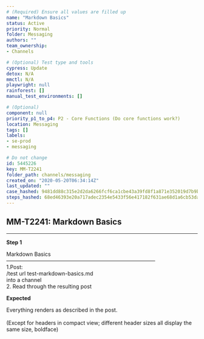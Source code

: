 ```yaml
---
# (Required) Ensure all values are filled up
name: "Markdown Basics"
status: Active
priority: Normal
folder: Messaging
authors: ""
team_ownership: 
- Channels

# (Optional) Test type and tools
cypress: Update
detox: N/A
mmctl: N/A
playwright: null
rainforest: []
manual_test_environments: []

# (Optional)
component: null
priority_p1_to_p4: P2 - Core Functions (Do core functions work?)
location: Messaging
tags: []
labels: 
- se-prod
- messaging

# Do not change
id: 5445226
key: MM-T2241
folder_path: channels/messaging
created_on: "2020-05-20T06:34:14Z"
last_updated: ""
case_hashed: 9481dd88c315e2d2da6266fcf6ca1cbe43a39fd8f1a871e352019d7b9bebb542b93ae0d423017737d9fd1fa380468547
steps_hashed: 68ed46393e20a717adec2354e5433f56e417182f631ae68d1a6cb53daf42fa5eac7feea573ea76d5e859699c5955b43e
---
```


## MM-T2241: Markdown Basics

---

**Step 1**

Markdown Basics\
————————————————————————————\
1.Post:\
/test url test-markdown-basics.md\
into a channel\
2\. Read through the resulting post

**Expected**

Everything renders as described in the post.\
\
(Except for headers in compact view; different header sizes all display the same size, boldface)
